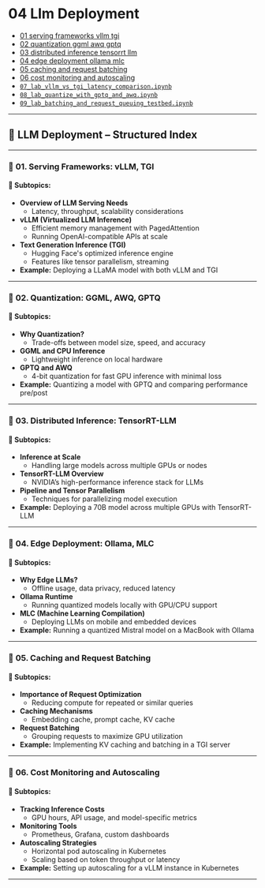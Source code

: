 # 04 Llm Deployment

- [01 serving frameworks vllm tgi](./01_serving_frameworks_vllm_tgi.ipynb)
- [02 quantization ggml awq gptq](./02_quantization_ggml_awq_gptq.ipynb)
- [03 distributed inference tensorrt llm](./03_distributed_inference_tensorrt_llm.ipynb)
- [04 edge deployment ollama mlc](./04_edge_deployment_ollama_mlc.ipynb)
- [05 caching and request batching](./05_caching_and_request_batching.ipynb)
- [06 cost monitoring and autoscaling](./06_cost_monitoring_and_autoscaling.ipynb)
- [`07_lab_vllm_vs_tgi_latency_comparison.ipynb`](./07_lab_vllm_vs_tgi_latency_comparison.ipynb)  
- [`08_lab_quantize_with_gptq_and_awq.ipynb`](./08_lab_quantize_with_gptq_and_awq.ipynb)  
- [`09_lab_batching_and_request_queuing_testbed.ipynb`](./09_lab_batching_and_request_queuing_testbed.ipynb)  

---

## 📘 **LLM Deployment – Structured Index**

---

### 🧩 **01. Serving Frameworks: vLLM, TGI**

#### 📌 **Subtopics:**
- **Overview of LLM Serving Needs**
  - Latency, throughput, scalability considerations
- **vLLM (Virtualized LLM Inference)**
  - Efficient memory management with PagedAttention
  - Running OpenAI-compatible APIs at scale
- **Text Generation Inference (TGI)**
  - Hugging Face's optimized inference engine
  - Features like tensor parallelism, streaming
- **Example:** Deploying a LLaMA model with both vLLM and TGI

---

### 🧩 **02. Quantization: GGML, AWQ, GPTQ**

#### 📌 **Subtopics:**
- **Why Quantization?**
  - Trade-offs between model size, speed, and accuracy
- **GGML and CPU Inference**
  - Lightweight inference on local hardware
- **GPTQ and AWQ**
  - 4-bit quantization for fast GPU inference with minimal loss
- **Example:** Quantizing a model with GPTQ and comparing performance pre/post

---

### 🧩 **03. Distributed Inference: TensorRT-LLM**

#### 📌 **Subtopics:**
- **Inference at Scale**
  - Handling large models across multiple GPUs or nodes
- **TensorRT-LLM Overview**
  - NVIDIA’s high-performance inference stack for LLMs
- **Pipeline and Tensor Parallelism**
  - Techniques for parallelizing model execution
- **Example:** Deploying a 70B model across multiple GPUs with TensorRT-LLM

---

### 🧩 **04. Edge Deployment: Ollama, MLC**

#### 📌 **Subtopics:**
- **Why Edge LLMs?**
  - Offline usage, data privacy, reduced latency
- **Ollama Runtime**
  - Running quantized models locally with GPU/CPU support
- **MLC (Machine Learning Compilation)**
  - Deploying LLMs on mobile and embedded devices
- **Example:** Running a quantized Mistral model on a MacBook with Ollama

---

### 🧩 **05. Caching and Request Batching**

#### 📌 **Subtopics:**
- **Importance of Request Optimization**
  - Reducing compute for repeated or similar queries
- **Caching Mechanisms**
  - Embedding cache, prompt cache, KV cache
- **Request Batching**
  - Grouping requests to maximize GPU utilization
- **Example:** Implementing KV caching and batching in a TGI server

---

### 🧩 **06. Cost Monitoring and Autoscaling**

#### 📌 **Subtopics:**
- **Tracking Inference Costs**
  - GPU hours, API usage, and model-specific metrics
- **Monitoring Tools**
  - Prometheus, Grafana, custom dashboards
- **Autoscaling Strategies**
  - Horizontal pod autoscaling in Kubernetes
  - Scaling based on token throughput or latency
- **Example:** Setting up autoscaling for a vLLM instance in Kubernetes

---
